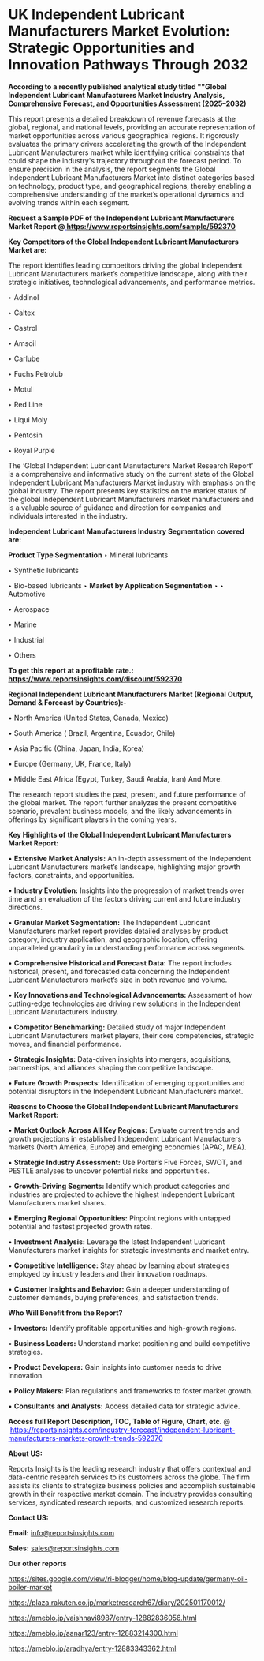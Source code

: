 # UK Independent Lubricant Manufacturers Market Evolution: Strategic Opportunities and Innovation Pathways Through 2032

<strong>According to a recently published analytical study titled ""Global Independent Lubricant Manufacturers Market Industry Analysis, Comprehensive Forecast, and Opportunities Assessment (2025–2032)</strong>

This report presents a detailed breakdown of revenue forecasts at the global, regional, and national levels, providing an accurate representation of market opportunities across various geographical regions. It rigorously evaluates the primary drivers accelerating the growth of the Independent Lubricant Manufacturers market while identifying critical constraints that could shape the industry's trajectory throughout the forecast period. To ensure precision in the analysis, the report segments the Global Independent Lubricant Manufacturers Market into distinct categories based on technology, product type, and geographical regions, thereby enabling a comprehensive understanding of the market’s operational dynamics and evolving trends within each segment.

<strong>Request a Sample PDF of the Independent Lubricant Manufacturers Market Report </strong><strong>@<a href=https://www.reportsinsights.com/sample/592370 style=color:#0000ff;> https://www.reportsinsights.com/sample/592370</a></strong></font>

<strong>Key Competitors of the Global Independent Lubricant Manufacturers Market are:</strong>

The report identifies leading competitors driving the global Independent Lubricant Manufacturers market’s competitive landscape, along with their strategic initiatives, technological advancements, and performance metrics.

‣ Addinol

‣ Caltex

‣ Castrol

‣ Amsoil

‣ Carlube

‣ Fuchs Petrolub

‣ Motul

‣ Red Line

‣ Liqui Moly

‣ Pentosin

‣ Royal Purple

The ‘Global Independent Lubricant Manufacturers Market Research Report’ is a comprehensive and informative study on the current state of the Global Independent Lubricant Manufacturers Market industry with emphasis on the global industry. The report presents key statistics on the market status of the global Independent Lubricant Manufacturers market manufacturers and is a valuable source of guidance and direction for companies and individuals interested in the industry.

<strong>Independent Lubricant Manufacturers Industry Segmentation covered are:</strong>

<strong>Product Type Segmentation</strong>
‣
Mineral lubricants

‣ Synthetic lubricants

‣ Bio-based lubricants
‣ 
<strong>Market by Application Segmentation</strong>
‣
‣  Automotive

‣ Aerospace

‣ Marine

‣ Industrial

‣ Others

<strong>To get this report at a profitable rate.: <a href=https://www.reportsinsights.com/discount/592370 style=color:#0000ff;>https://www.reportsinsights.com/discount/592370</a></strong></font>

<strong>Regional Independent Lubricant Manufacturers Market (Regional Output, Demand &amp; Forecast by Countries):-</strong>

• North America (United States, Canada, Mexico)

• South America ( Brazil, Argentina, Ecuador, Chile)

• Asia Pacific (China, Japan, India, Korea)

• Europe (Germany, UK, France, Italy)

• Middle East Africa (Egypt, Turkey, Saudi Arabia, Iran) And More.

The research report studies the past, present, and future performance of the global market. The report further analyzes the present competitive scenario, prevalent business models, and the likely advancements in offerings by significant players in the coming years.

<strong>Key Highlights of the Global Independent Lubricant Manufacturers Market Report:</strong>

• <strong>Extensive Market Analysis:</strong> An in-depth assessment of the Independent Lubricant Manufacturers market’s landscape, highlighting major growth factors, constraints, and opportunities.

• <strong>Industry Evolution:</strong> Insights into the progression of market trends over time and an evaluation of the factors driving current and future industry directions.

• <strong>Granular Market Segmentation:</strong> The Independent Lubricant Manufacturers market report provides detailed analyses by product category, industry application, and geographic location, offering unparalleled granularity in understanding performance across segments.

• <strong>Comprehensive Historical and Forecast Data:</strong> The report includes historical, present, and forecasted data concerning the Independent Lubricant Manufacturers market’s size in both revenue and volume.

• <strong>Key Innovations and Technological Advancements:</strong> Assessment of how cutting-edge technologies are driving new solutions in the Independent Lubricant Manufacturers industry.

• <strong>Competitor Benchmarking:</strong> Detailed study of major Independent Lubricant Manufacturers market players, their core competencies, strategic moves, and financial performance.

• <strong>Strategic Insights:</strong> Data-driven insights into mergers, acquisitions, partnerships, and alliances shaping the competitive landscape.

• <strong>Future Growth Prospects:</strong> Identification of emerging opportunities and potential disruptors in the Independent Lubricant Manufacturers market.

<strong>Reasons to Choose the Global Independent Lubricant Manufacturers Market Report:</strong>

• <strong>Market Outlook Across All Key Regions:</strong> Evaluate current trends and growth projections in established Independent Lubricant Manufacturers markets (North America, Europe) and emerging economies (APAC, MEA).

• <strong>Strategic Industry Assessment:</strong> Use Porter’s Five Forces, SWOT, and PESTLE analyses to uncover potential risks and opportunities.

• <strong>Growth-Driving Segments:</strong> Identify which product categories and industries are projected to achieve the highest Independent Lubricant Manufacturers market shares.

• <strong>Emerging Regional Opportunities:</strong> Pinpoint regions with untapped potential and fastest projected growth rates.

• <strong>Investment Analysis:</strong> Leverage the latest Independent Lubricant Manufacturers market insights for strategic investments and market entry.

• <strong>Competitive Intelligence:</strong> Stay ahead by learning about strategies employed by industry leaders and their innovation roadmaps.

• <strong>Customer Insights and Behavior:</strong> Gain a deeper understanding of customer demands, buying preferences, and satisfaction trends.

<strong>Who Will Benefit from the Report?</strong>

• <strong>Investors:</strong> Identify profitable opportunities and high-growth regions.

• <strong>Business Leaders:</strong> Understand market positioning and build competitive strategies.

• <strong>Product Developers:</strong> Gain insights into customer needs to drive innovation.

• <strong>Policy Makers:</strong> Plan regulations and frameworks to foster market growth.

• <strong>Consultants and Analysts:</strong> Access detailed data for strategic advice.
</ul>
<strong>Access full Report Description, TOC, Table of Figure, Chart, etc. </strong>@  <a href=https://reportsinsights.com/industry-forecast/independent-lubricant-manufacturers-markets-growth-trends-592370 style=color:#0000ff;>https://reportsinsights.com/industry-forecast/independent-lubricant-manufacturers-markets-growth-trends-592370</a></font>

<strong><strong>About US</strong>:</strong>

Reports Insights is the leading research industry that offers contextual and data-centric research services to its customers across the globe. The firm assists its clients to strategize business policies and accomplish sustainable growth in their respective market domain. The industry provides consulting services, syndicated research reports, and customized research reports.

<strong>Contact US:</strong>

<p class=""""><b>Email:</b> <a href=mailto:info@reportsinsights.com>info@reportsinsights.com</a></p>
<p class=""""><b>Sales:</b> <a href=mailto:sales@reportsinsights.com>sales@reportsinsights.com</a></p>

<strong>Our other reports</strong>

<a href=https://sites.google.com/view/ri-blogger/home/blog-update/germany-oil-boiler-market>https://sites.google.com/view/ri-blogger/home/blog-update/germany-oil-boiler-market</a>

<a href=https://plaza.rakuten.co.jp/marketresearch67/diary/202501170012/>https://plaza.rakuten.co.jp/marketresearch67/diary/202501170012/</a>

<a href=https://ameblo.jp/vaishnavi8987/entry-12882836056.html>https://ameblo.jp/vaishnavi8987/entry-12882836056.html</a>

<a href=https://ameblo.jp/aanar123/entry-12883214300.html>https://ameblo.jp/aanar123/entry-12883214300.html</a>

<a href=https://ameblo.jp/aradhya/entry-12883343362.html>https://ameblo.jp/aradhya/entry-12883343362.html</a>
